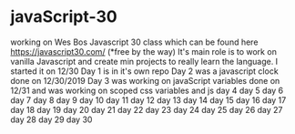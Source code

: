 # javaScript-30
working on Wes Bos Javascript 30 class which can be found here https://javascript30.com/ (*free by the way)
It's main role is to work on vanilla Javascript and create min projects to really learn the language. I started it on 12/30
Day 1 is in it's own repo
Day 2 was a javascript clock done on 12/30/2019
Day 3 was working on javaScript variables done on 12/31 and was working on scoped css variables and js 
day 4
day 5
day 6
day 7
day 8
day 9
day 10
day 11
day 12
day 13
day 14
day 15
day 16
day 17
day 18
day 19
day 20
day 21
day 22
day 23
day 24
day 25
day 26
day 27
day 28
day 29
day 30
